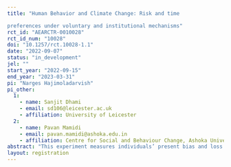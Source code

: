 ```yaml
---
title: "Human Behavior and Climate Change: Risk and time
preferences under voluntary and institutional mechanisms"
rct_id: "AEARCTR-0010028"
rct_id_num: "10028"
doi: "10.1257/rct.10028-1.1"
date: "2022-09-07"
status: "in_development"
jel: ""
start_year: "2022-09-15"
end_year: "2023-03-31"
pi: "Narges Hajimoladarvish"
pi_other:
  1:
    - name: Sanjit Dhami
    - email: sd106@leicester.ac.uk
    - affiliation: University of Leicester
  2:
    - name: Pavan Mamidi
    - email: pavan.mamidi@ashoka.edu.in
    - affiliation: Centre for Social and Behaviour Change, Ashoka University
abstract: "This experiment measures individuals’ present bias and loss aversion parameters and tests their association with individuals’ contribution to a green fund through voluntary and institutional mechanisms (median tax rate)."
layout: registration
---
```


